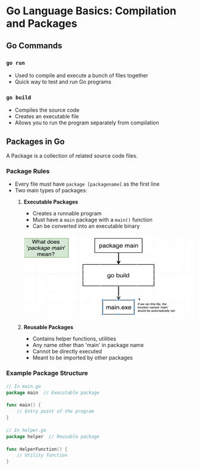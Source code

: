 # Go Language Basics: Compilation and Packages

## Go Commands

### `go run`
- Used to compile and execute a bunch of files together
- Quick way to test and run Go programs

### `go build`
- Compiles the source code
- Creates an executable file
- Allows you to run the program separately from compilation

## Packages in Go

A Package is a collection of related source code files. 

### Package Rules
- Every file must have `package [packagename]` as the first line
- Two main types of packages:
  1. **Executable Packages**
     - Creates a runnable program
     - Must have a `main` package with a `main()` function
     - Can be converted into an executable binary

     ![Alt Text](image.png)
  
  2. **Reusable Packages**
     - Contains helper functions, utilities
     - Any name other than 'main' in package name   
     - Cannot be directly executed
     - Meant to be imported by other packages

### Example Package Structure
```go
// In main.go
package main  // Executable package

func main() {
    // Entry point of the program
}

// In helper.go
package helper  // Reusable package

func HelperFunction() {
    // Utility function
}